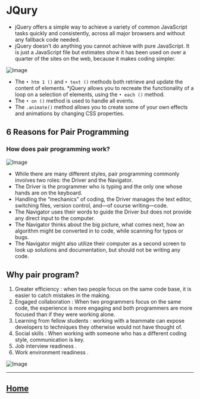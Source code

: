 # JQury 

* jQuery offers a simple way to achieve a variety of common JavaScript tasks quickly and consistently, across all major
browsers and without any fallback code needed.
* jQuery doesn't do anything you cannot achieve with pure JavaScript. It is just a JavaScript file but estimates show it has been used on over a quarter of the sites on the web, because it makes coding simpler.


![Image](https://lh3.googleusercontent.com/proxy/2MFOfyYptuFECvqvZDRm5NUiNUmMqQF4ng0VCrLlkgvxDG1w5avOiNldbZGHfToCk5OnKj1T0xZmaq4w-V6lvxm8FdusTrr4vO3ArpQhiZQmcqbU6UJP2G3qKNLs)

* The `• htm 1 ()` and `• text ()` methods both retrieve and update the content of elements.
*jQuery allows you to recreate the functionality of a loop on a selection of elements, using the
`• each ()` method.  
* The `• on ()` method is used to handle all events.
* The `.animate()` method allows you to create some of your own effects and animations by
  changing CSS properties.

 
## 6 Reasons for Pair Programming
### How does pair programming work?

![Image](https://www.ionos.com/digitalguide/fileadmin/DigitalGuide/Teaser/pair-programming-t.jpg)


* While there are many different styles, pair programming commonly involves two roles: the Driver and the Navigator.
* The Driver is the programmer who is typing and the only one whose hands are on the keyboard. 
* Handling the “mechanics” of coding, the Driver manages the text editor, switching files, version control, and—of course writing—code.
* The Navigator uses their words to guide the Driver but does not provide any direct input to the computer. 
* The Navigator thinks about the big picture, what comes next, how an algorithm might be converted in to code, while scanning for typos or bugs.
* The Navigator might also utilize their computer as a second screen to look up solutions and documentation, but should not be writing any code.

 
 ## Why pair program?

1. Greater efficiency : when two people focus on the same code base, it is easier to catch mistakes in the making.
2. Engaged collaboration : When two programmers focus on the same code, the experience is more engaging and both programmers are more focused than if they were working alone.
3. Learning from fellow students : working with a teammate can expose developers to techniques they otherwise would not have thought of.
4. Social skills : When working with someone who has a different coding style, communication is key.
5. Job interview readiness .
6. Work environment readiness .

![Image](https://i2.wp.com/blog.submain.com/wp-content/uploads/2017/12/Two-Men-Looking-at-Computer-Screens-e1560966114905.jpg?fit=940%2C455&ssl=1)


*****************************************************************

## [ Home ](https://reem-alqurm.github.io/ReadingNotes/)
